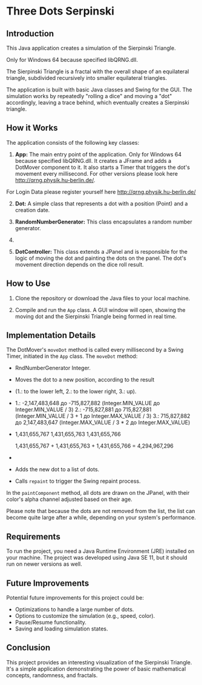 # Three Dots Serpinski

## Introduction

This Java application creates a simulation of the Sierpinski Triangle.

Only for Windows 64 because specified libQRNG.dll.

The Sierpinski Triangle is a fractal with the overall shape of an equilateral triangle, subdivided recursively into
smaller equilateral triangles.

The application is built with basic Java classes and Swing for the GUI. The simulation works by repeatedly "rolling a
dice" and moving a "dot" accordingly, leaving a trace behind, which eventually creates a Sierpinski triangle.

## How it Works

The application consists of the following key classes:

1. **App:** The main entry point of the application. Only for Windows 64 because specified libQRNG.dll. It creates a
   JFrame and adds a DotMover component to it. It also starts a Timer that triggers the dot's movement every
   millisecond.
   For other versions please look here http://qrng.physik.hu-berlin.de/.

For Login Data please register yourself here http://qrng.physik.hu-berlin.de/

2. **Dot:** A simple class that represents a dot with a position (Point) and a creation date.

3. **RandomNumberGenerator:** This class encapsulates a random number generator.
4. 
4. **DotController:** This class extends a JPanel and is responsible for the logic of moving the dot and painting the dots on
   the panel. The dot's movement direction depends on the dice roll result.

## How to Use

1. Clone the repository or download the Java files to your local machine.

2. Compile and run the `App` class. A GUI window will open, showing the moving dot and the Sierpinski Triangle being
   formed in real time.

## Implementation Details

The DotMover's `moveDot` method is called every millisecond by a Swing Timer, initiated in the `App` class.
The `moveDot` method:

- RndNumberGenerator Integer.
- Moves the dot to a new position, according to the result 
- 
  (1.: to the lower left, 2.: to the lower right, 3.: up).
- 1.: -2,147,483,648 до -715,827,882 (Integer.MIN_VALUE до Integer.MIN_VALUE / 3)
  2.: -715,827,881 до 715,827,881 (Integer.MIN_VALUE / 3 + 1 до Integer.MAX_VALUE / 3)
  3.: 715,827,882 до 2,147,483,647 (Integer.MAX_VALUE / 3 * 2 до Integer.MAX_VALUE)
- 
  1,431,655,767
  1,431,655,763
  1,431,655,766
  
  1,431,655,767 + 1,431,655,763 + 1,431,655,766 = 4,294,967,296
- 
- Adds the new dot to a list of dots.
- Calls `repaint` to trigger the Swing repaint process.

In the `paintComponent` method, all dots are drawn on the JPanel, with their color's alpha channel adjusted based on
their age.

Please note that because the dots are not removed from the list, the list can become quite large after a while,
depending on your system's performance.

## Requirements

To run the project, you need a Java Runtime Environment (JRE) installed on your machine. The project was developed using
Java SE 11, but it should run on newer versions as well.

## Future Improvements

Potential future improvements for this project could be:

- Optimizations to handle a large number of dots.
- Options to customize the simulation (e.g., speed, color).
- Pause/Resume functionality.
- Saving and loading simulation states.

## Conclusion

This project provides an interesting visualization of the Sierpinski Triangle. It's a simple application demonstrating
the power of basic mathematical concepts, randomness, and fractals.
